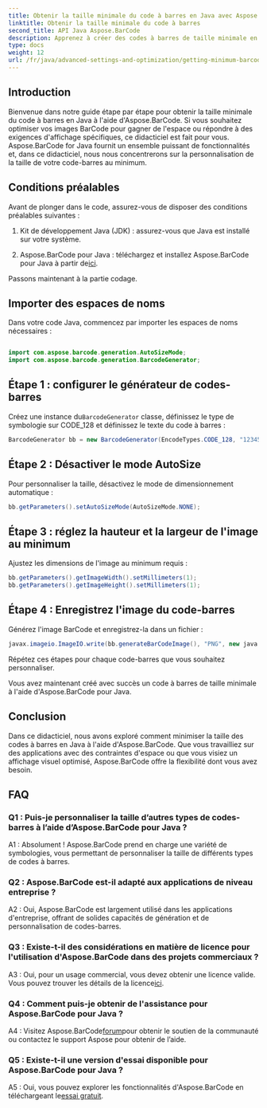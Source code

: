 ```yaml
---
title: Obtenir la taille minimale du code à barres en Java avec Aspose.BarCode
linktitle: Obtenir la taille minimale du code à barres
second_title: API Java Aspose.BarCode
description: Apprenez à créer des codes à barres de taille minimale en Java à l'aide d'Aspose.BarCode. Suivez notre guide étape par étape pour une génération de codes-barres efficace et optimisée en termes d'espace.
type: docs
weight: 12
url: /fr/java/advanced-settings-and-optimization/getting-minimum-barcode-size/
---
```

## Introduction

Bienvenue dans notre guide étape par étape pour obtenir la taille minimale du code à barres en Java à l'aide d'Aspose.BarCode. Si vous souhaitez optimiser vos images BarCode pour gagner de l'espace ou répondre à des exigences d'affichage spécifiques, ce didacticiel est fait pour vous. Aspose.BarCode for Java fournit un ensemble puissant de fonctionnalités et, dans ce didacticiel, nous nous concentrerons sur la personnalisation de la taille de votre code-barres au minimum.

## Conditions préalables

Avant de plonger dans le code, assurez-vous de disposer des conditions préalables suivantes :

1. Kit de développement Java (JDK) : assurez-vous que Java est installé sur votre système.

2.  Aspose.BarCode pour Java : téléchargez et installez Aspose.BarCode pour Java à partir de[ici](https://releases.aspose.com/barcode/java/).

Passons maintenant à la partie codage.

## Importer des espaces de noms

Dans votre code Java, commencez par importer les espaces de noms nécessaires :

```java

import com.aspose.barcode.generation.AutoSizeMode;
import com.aspose.barcode.generation.BarcodeGenerator;
```

## Étape 1 : configurer le générateur de codes-barres

 Créez une instance du`BarcodeGenerator` classe, définissez le type de symbologie sur CODE_128 et définissez le texte du code à barres :

```java
BarcodeGenerator bb = new BarcodeGenerator(EncodeTypes.CODE_128, "1234567");
```

## Étape 2 : Désactiver le mode AutoSize

Pour personnaliser la taille, désactivez le mode de dimensionnement automatique :

```java
bb.getParameters().setAutoSizeMode(AutoSizeMode.NONE);
```

## Étape 3 : réglez la hauteur et la largeur de l'image au minimum

Ajustez les dimensions de l'image au minimum requis :

```java
bb.getParameters().getImageWidth().setMillimeters(1);
bb.getParameters().getImageHeight().setMillimeters(1);
```

## Étape 4 : Enregistrez l'image du code-barres

Générez l'image BarCode et enregistrez-la dans un fichier :

```java
javax.imageio.ImageIO.write(bb.generateBarCodeImage(), "PNG", new java.io.File(dataDir + "minimumresult.png"));
```

Répétez ces étapes pour chaque code-barres que vous souhaitez personnaliser.

Vous avez maintenant créé avec succès un code à barres de taille minimale à l'aide d'Aspose.BarCode pour Java.

## Conclusion

Dans ce didacticiel, nous avons exploré comment minimiser la taille des codes à barres en Java à l'aide d'Aspose.BarCode. Que vous travailliez sur des applications avec des contraintes d'espace ou que vous visiez un affichage visuel optimisé, Aspose.BarCode offre la flexibilité dont vous avez besoin.

## FAQ

### Q1 : Puis-je personnaliser la taille d’autres types de codes-barres à l’aide d’Aspose.BarCode pour Java ?

A1 : Absolument ! Aspose.BarCode prend en charge une variété de symbologies, vous permettant de personnaliser la taille de différents types de codes à barres.

### Q2 : Aspose.BarCode est-il adapté aux applications de niveau entreprise ?

A2 : Oui, Aspose.BarCode est largement utilisé dans les applications d'entreprise, offrant de solides capacités de génération et de personnalisation de codes-barres.

### Q3 : Existe-t-il des considérations en matière de licence pour l'utilisation d'Aspose.BarCode dans des projets commerciaux ?

 A3 : Oui, pour un usage commercial, vous devez obtenir une licence valide. Vous pouvez trouver les détails de la licence[ici](https://purchase.aspose.com/buy).

### Q4 : Comment puis-je obtenir de l'assistance pour Aspose.BarCode pour Java ?

 A4 : Visitez Aspose.BarCode[forum](https://forum.aspose.com/c/barcode/13)pour obtenir le soutien de la communauté ou contactez le support Aspose pour obtenir de l’aide.

### Q5 : Existe-t-il une version d'essai disponible pour Aspose.BarCode pour Java ?

 A5 : Oui, vous pouvez explorer les fonctionnalités d'Aspose.BarCode en téléchargeant le[essai gratuit](https://releases.aspose.com/).